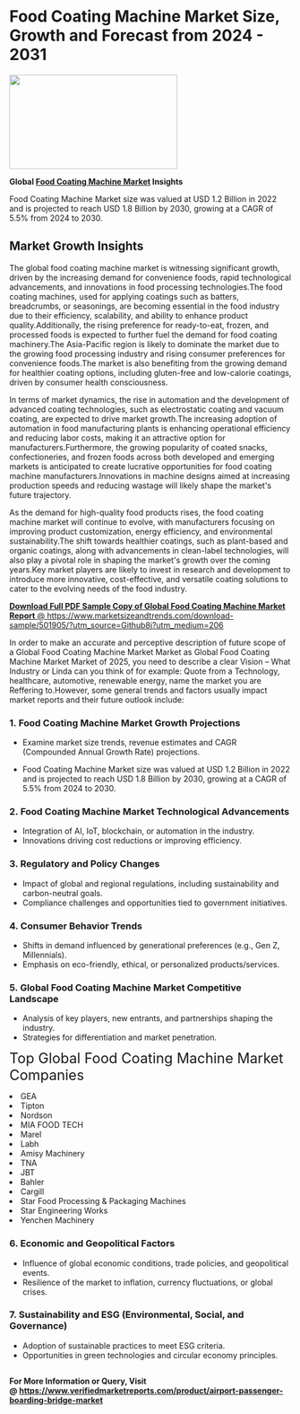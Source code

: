 <H1>Food Coating Machine Market Size, Growth and Forecast from 2024 - 2031</H1><img class="aligncenter size-medium wp-image-584254" src="https://thirdeyenews.in/wp-content/uploads/2024/09/Global-Market-Research-300x168.jpeg" alt="" width="300" height="168" /><p><strong>Global&nbsp;<a href="https://www.marketsizeandtrends.com/download-sample/501905/?utm_source=Github8j?utm_medium=206">Food Coating Machine Market</a> Insights</strong></p><p>Food Coating Machine Market size was valued at USD 1.2 Billion in 2022 and is projected to reach USD 1.8 Billion by 2030, growing at a CAGR of 5.5% from 2024 to 2030.</p><p><h2>Market Growth Insights</h2> <p>The global food coating machine market is witnessing significant growth, driven by the increasing demand for convenience foods, rapid technological advancements, and innovations in food processing technologies.The food coating machines, used for applying coatings such as batters, breadcrumbs, or seasonings, are becoming essential in the food industry due to their efficiency, scalability, and ability to enhance product quality.Additionally, the rising preference for ready-to-eat, frozen, and processed foods is expected to further fuel the demand for food coating machinery.The Asia-Pacific region is likely to dominate the market due to the growing food processing industry and rising consumer preferences for convenience foods.The market is also benefiting from the growing demand for healthier coating options, including gluten-free and low-calorie coatings, driven by consumer health consciousness.</p> <p><a href="#"></a></p> <p>In terms of market dynamics, the rise in automation and the development of advanced coating technologies, such as electrostatic coating and vacuum coating, are expected to drive market growth.The increasing adoption of automation in food manufacturing plants is enhancing operational efficiency and reducing labor costs, making it an attractive option for manufacturers.Furthermore, the growing popularity of coated snacks, confectioneries, and frozen foods across both developed and emerging markets is anticipated to create lucrative opportunities for food coating machine manufacturers.Innovations in machine designs aimed at increasing production speeds and reducing wastage will likely shape the market's future trajectory.</p> <p>As the demand for high-quality food products rises, the food coating machine market will continue to evolve, with manufacturers focusing on improving product customization, energy efficiency, and environmental sustainability.The shift towards healthier coatings, such as plant-based and organic coatings, along with advancements in clean-label technologies, will also play a pivotal role in shaping the market's growth over the coming years.Key market players are likely to invest in research and development to introduce more innovative, cost-effective, and versatile coating solutions to cater to the evolving needs of the food industry.</p> <p><a href="#"></p><p><span class=""><strong>Download Full PDF Sample Copy of Global Food Coating Machine Market Report</strong> @ <a href="https://www.marketsizeandtrends.com/download-sample/501905/?utm_source=Github8j?utm_medium=206" target="_blank">https://www.marketsizeandtrends.com/download-sample/501905/?utm_source=Github8j?utm_medium=206</a></span></p><p>In order to make an accurate and perceptive description of future scope of a Global&nbsp;Food Coating Machine Market Market as Global&nbsp;Food Coating Machine Market Market of 2025, you need to describe a clear Vision &ndash; What Industry or Linda can you think of for example: Quote from a Technology, healthcare, automotive, renewable energy, name the market you are Reffering to.However, some general trends and factors usually impact market reports and their future outlook include:</p><h3>1.&nbsp;<strong>Food Coating Machine Market Growth Projections</strong></h3><ul><li>Examine market size trends, revenue estimates and CAGR (Compounded Annual Growth Rate) projections.</li><li><p>Food Coating Machine Market size was valued at USD 1.2 Billion in 2022 and is projected to reach USD 1.8 Billion by 2030, growing at a CAGR of 5.5% from 2024 to 2030.</p></li></ul><h3>2.&nbsp;<strong>Food Coating Machine Market Technological Advancements</strong></h3><ul><li>Integration of AI, IoT, blockchain, or automation in the industry.</li><li>Innovations driving cost reductions or improving efficiency.</li></ul><h3>3.&nbsp;<strong>Regulatory and Policy Changes</strong></h3><ul><li>Impact of global and regional regulations, including sustainability and carbon-neutral goals.</li><li>Compliance challenges and opportunities tied to government initiatives.</li></ul><h3>4.&nbsp;<strong>Consumer Behavior Trends</strong></h3><ul><li>Shifts in demand influenced by generational preferences (e.g., Gen Z, Millennials).</li><li>Emphasis on eco-friendly, ethical, or personalized products/services.</li></ul><h3>5.&nbsp;<strong>Global Food Coating Machine Market Competitive Landscape</strong></h3><ul><li>Analysis of key players, new entrants, and partnerships shaping the industry.</li><li>Strategies for differentiation and market penetration.</li></ul><p data-pm-slice="1 1 []"><span style="color: inherit; font-family: inherit; font-size: 25px;">Top Global Food Coating Machine Market Companies</span></p><div class="" data-test-id=""><p><li>GEA</li><li> Tipton</li><li> Nordson</li><li> MIA FOOD TECH</li><li> Marel</li><li> Labh</li><li> Amisy Machinery</li><li> TNA</li><li> JBT</li><li> Bahler</li><li> Cargill</li><li> Star Food Processing & Packaging Machines</li><li> Star Engineering Works</li><li> Yenchen Machinery</li></p></div><h3>6.&nbsp;<strong>Economic and Geopolitical Factors</strong></h3><ul><li>Influence of global economic conditions, trade policies, and geopolitical events.</li><li>Resilience of the market to inflation, currency fluctuations, or global crises.</li></ul><h3>7.&nbsp;<strong>Sustainability and ESG (Environmental, Social, and Governance)</strong></h3><ul><li>Adoption of sustainable practices to meet ESG criteria.</li><li>Opportunities in green technologies and circular economy principles.</li></ul><h2><strong style="font-size: 14px;">For More Information or Query, Visit @&nbsp;</strong><a style="background-color: #ffffff; font-size: 14px;" href="https://www.marketsizeandtrends.com/report/food-coating-machine-market/" target="_blank">https://www.verifiedmarketreports.com/product/airport-passenger-boarding-bridge-market</a></h2>